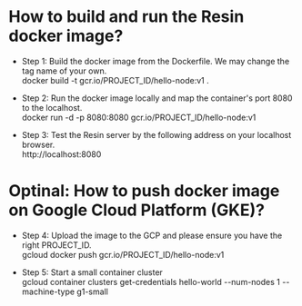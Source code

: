 # How to build and run the Resin docker image?
- Step 1: Build the docker image from the Dockerfile. We may change the tag name of your own.<br />
docker build -t gcr.io/PROJECT_ID/hello-node:v1 .

- Step 2: Run the docker image locally and map the container's port 8080 to the localhost. <br />
docker run -d -p 8080:8080 gcr.io/PROJECT_ID/hello-node:v1

- Step 3: Test the Resin server by the following address on your localhost browser.  <br />
http://localhost:8080

# Optinal: How to push docker image on Google Cloud Platform (GKE)?
- Step 4: Upload the image to the GCP and please ensure you have the right PROJECT_ID. <br />
gcloud docker push gcr.io/PROJECT_ID/hello-node:v1

- Step 5: Start a small container cluster  <br />
gcloud container clusters get-credentials hello-world --num-nodes 1 --machine-type g1-small
